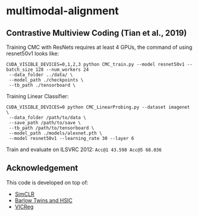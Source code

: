 # multimodal-alignment

## Contrastive Multiview Coding (Tian et al., 2019)

Training CMC with ResNets requires at least 4 GPUs, the command of using resnet50v1 looks like:

```shell
CUDA_VISIBLE_DEVICES=0,1,2,3 python CMC_train.py --model resnet50v1 --batch_size 128 --num_workers 24
 --data_folder ../data/ \
 --model_path ./checkpoints \
 --tb_path ./tensorboard \
```

Training Linear Classifier:

```shell
CUDA_VISIBLE_DEVICES=0 python CMC_LinearProbing.py --dataset imagenet \
 --data_folder /path/to/data \
 --save_path /path/to/save \
 --tb_path /path/to/tensorboard \
 --model_path ./models/alexnet.pth \
 --model resnet50v1 --learning_rate 30 --layer 6 
```

Train and evaluate on ILSVRC 2012: `Acc@1 43.598 Acc@5 68.036`

## Acknowledgement

This code is developed on top of:

- [SimCLR](https://github.com/sthalles/SimCLR)
- [Barlow Twins and HSIC](https://github.com/yaohungt/Barlow-Twins-HSIC)
- [VICReg](https://github.com/facebookresearch/vicreg)
